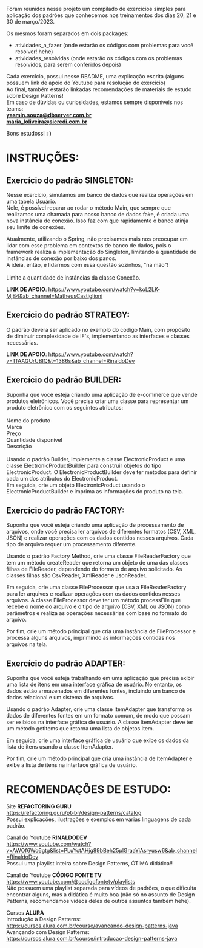 

Foram reunidos nesse projeto um compilado de exercícios simples para aplicação dos padrões que conhecemos nos treinamentos
dos dias 20, 21 e 30 de março/2023. <br/>

Os mesmos foram separados em dois packages:
- atividades_a_fazer (onde estarão os códigos com problemas para você resolver! hehe)
- atividades_resolvidas (onde estarão os códigos com os problemas resolvidos, para serem conferidos depois)

Cada exercício, possui nesse README, uma explicação escrita (alguns possuem link de apoio do Youtube para resolução do exercício)
<br/>
Ao final, também estarão linkadas recomendações de materiais de estudo sobre Design Patterns!
<br/>
Em caso de dúvidas ou curiosidades, estamos sempre disponíveis nos teams: <br/>
**yasmin.souza@dbserver.com.br** <br/>
**maria_loliveira@sicredi.com.br**
<br/>

Bons estudoss! **: )** 


<h1>INSTRUÇÕES:</h1>


<h2> Exercício do padrão SINGLETON:</h2>
Nesse exercício, simulamos um banco de dados que realiza operações em uma tabela Usuário. <br/>
Nele, é possível reparar ao rodar o método Main, que sempre que realizamos uma chamada para nosso banco de dados fake, é criada uma nova instância de conexão. Isso faz com que rapidamente o banco atinja seu limite de conexões.


Atualmente, utilizando o Spring, não precisamos mais nos preocupar em lidar com esse problema
em contextos de banco de dados, pois o framework realiza a implementação do Singleton, limitando a quantidade de instâncias de conexão por baixo dos panos. <br/>
A ideia, então, é lidarmos com essa questão sozinhos, "na mão"!
<br/>
<br/>
Limite a quantidade de instâncias da classe Conexão.

**LINK DE APOIO**: https://www.youtube.com/watch?v=koL2LK-MjB4&ab_channel=MatheusCastiglioni

<h2> Exercício do padrão STRATEGY:</h2>
O padrão deverá ser aplicado no exemplo do código Main, com propósito de diminuir complexidade de IF's, implementando as interfaces e classes necessárias.
<br/>

**LINK DE APOIO**: https://www.youtube.com/watch?v=TfAAGUrUBIQ&t=1386s&ab_channel=RinaldoDev

<h2> Exercício do padrão BUILDER:</h2>
Suponha que você esteja criando uma aplicação de e-commerce que vende produtos eletrônicos. Você precisa criar uma classe para representar um produto eletrônico com os seguintes atributos:
<br/>
<br/>
Nome do produto
<br/>
Marca
<br/>
Preço
<br/>
Quantidade disponível
<br/>
Descrição
<br/>
<br/>
Usando o padrão Builder, implemente a classe ElectronicProduct e uma classe ElectronicProductBuilder para construir objetos do tipo ElectronicProduct. O ElectronicProductBuilder deve ter métodos para definir cada um dos atributos do ElectronicProduct.
<br/>Em seguida, crie um objeto ElectronicProduct usando o ElectronicProductBuilder e imprima as informações do produto na tela.
<br/>

<h2> Exercício do padrão FACTORY:</h2>

Suponha que você esteja criando uma aplicação de processamento de arquivos, onde você precisa ler arquivos de diferentes formatos (CSV, XML, JSON) e realizar operações com os dados contidos nesses arquivos. Cada tipo de arquivo requer um processamento diferente.

Usando o padrão Factory Method, crie uma classe FileReaderFactory que tem um método createReader que retorna um objeto de uma das classes filhas de FileReader, dependendo do formato de arquivo solicitado. As classes filhas são CsvReader, XmlReader e JsonReader.

Em seguida, crie uma classe FileProcessor que usa a FileReaderFactory para ler arquivos e realizar operações com os dados contidos nesses arquivos. A classe FileProcessor deve ter um método processFile que recebe o nome do arquivo e o tipo de arquivo (CSV, XML ou JSON) como parâmetros e realiza as operações necessárias com base no formato do arquivo.

Por fim, crie um método principal que cria uma instância de FileProcessor e processa alguns arquivos, imprimindo as informações contidas nos arquivos na tela.
<br/>

<h2> Exercício do padrão ADAPTER:</h2>

Suponha que você esteja trabalhando em uma aplicação que precisa exibir uma lista de itens em uma interface gráfica de usuário. No entanto, os dados estão armazenados em diferentes fontes, incluindo um banco de dados relacional e um sistema de arquivos.

Usando o padrão Adapter, crie uma classe ItemAdapter que transforma os dados de diferentes fontes em um formato comum, de modo que possam ser exibidos na interface gráfica de usuário. A classe ItemAdapter deve ter um método getItems que retorna uma lista de objetos Item.

Em seguida, crie uma interface gráfica de usuário que exibe os dados da lista de itens usando a classe ItemAdapter.

Por fim, crie um método principal que cria uma instância de ItemAdapter e exibe a lista de itens na interface gráfica de usuário.



<h1>RECOMENDAÇÕES DE ESTUDO:</h1>

Site **REFACTORING GURU** <br/>
https://refactoring.guru/pt-br/design-patterns/catalog  <br/>
Possui explicações, ilustrações e exemplos em várias linguagens de cada padrão. <br/>

Canal do Youtube **RINALDODEV** <br/>
https://www.youtube.com/watch?v=AWOf6Wo6gtg&list=PLuYctAHjg89bBeh25plGraaYiAsryusw6&ab_channel=RinaldoDev <br/>
Possui uma playlist inteira sobre Design Patterns, ÓTIMA didática!!<br/>

Canal do Youtube **CÓDIGO FONTE TV** <br/>
https://www.youtube.com/@codigofontetv/playlists <br/>
Não possuem uma playlist separada para vídeos de padrões, o que dificulta encontrar alguns, mas a didática é muito boa (não só no assunto de Design Patterns,
recomendamos vídeos deles de outros assuntos também hehe).

Cursos **ALURA** <br/>
Introdução à Design Patterns: https://cursos.alura.com.br/course/avancando-design-patterns-java <br/>
Avançando com Design Patterns: https://cursos.alura.com.br/course/introducao-design-patterns-java <br/>

